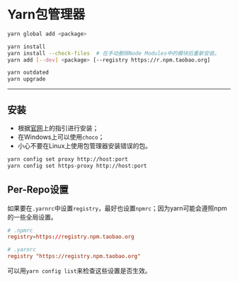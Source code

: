 # Yarn包管理器

```sh
yarn global add <package>

yarn install
yarn install --check-files  # 在手动删除Node Modules中的模块后重新安装。
yarn add [--dev] <package> [--registry https://r.npm.taobao.org]

yarn outdated
yarn upgrade
```

---

## 安装

- 根据[官网](https://yarnpkg.com/en/docs/install)上的指引进行安装；
- 在Windows上可以使用`choco`；
- 小心不要在Linux上使用包管理器安装错误的包。

```sh
yarn config set proxy http://host:port
yarn config set https-proxy http://host:port
```

## Per-Repo设置

如果要在`.yarnrc`中设置`registry`，最好也设置`npmrc`；因为yarn可能会遵照npm的一些全局设置。

```conf
# .npmrc
registry=https://registry.npm.taobao.org

# .yarnrc
registry "https://registry.npm.taobao.org"
```

可以用`yarn config list`来检查这些设置是否生效。
